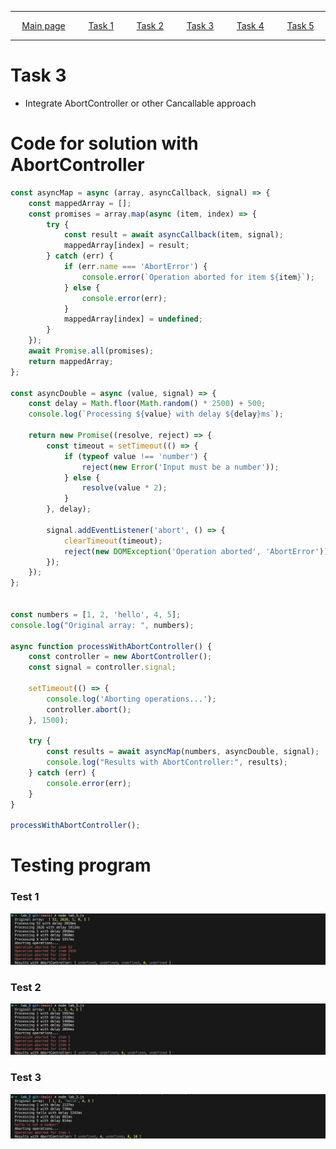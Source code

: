 
---

<p style="display: flex; justify-content: space-around;">
    <a href="../">Main page</a>
    <a href="../lab_1/">Task 1</a>
    <a href="../lab_2/">Task 2</a>
    <a href="../lab_3/">Task 3</a>
    <a href="../lab_4/">Task 4</a>
    <a href="../lab_5/">Task 5</a>
</p>

---

# Task 3
* Integrate AbortController or other Cancallable approach


# Code for solution with AbortController
```javascript
const asyncMap = async (array, asyncCallback, signal) => {
    const mappedArray = [];
    const promises = array.map(async (item, index) => {
        try {
            const result = await asyncCallback(item, signal);
            mappedArray[index] = result;
        } catch (err) {
            if (err.name === 'AbortError') {
                console.error(`Operation aborted for item ${item}`);
            } else {
                console.error(err);
            }
            mappedArray[index] = undefined;
        }
    });
    await Promise.all(promises);
    return mappedArray;
};

const asyncDouble = async (value, signal) => {
    const delay = Math.floor(Math.random() * 2500) + 500;
    console.log(`Processing ${value} with delay ${delay}ms`);

    return new Promise((resolve, reject) => {
        const timeout = setTimeout(() => {
            if (typeof value !== 'number') {
                reject(new Error('Input must be a number'));
            } else {
                resolve(value * 2);
            }
        }, delay);

        signal.addEventListener('abort', () => {
            clearTimeout(timeout);
            reject(new DOMException('Operation aborted', 'AbortError'));
        });
    });
};


const numbers = [1, 2, 'hello', 4, 5];
console.log("Original array: ", numbers);

async function processWithAbortController() {
    const controller = new AbortController();
    const signal = controller.signal;

    setTimeout(() => {
        console.log('Aborting operations...');
        controller.abort();
    }, 1500);

    try {
        const results = await asyncMap(numbers, asyncDouble, signal);
        console.log("Results with AbortController:", results);
    } catch (err) {
        console.error(err);
    }
}

processWithAbortController();
```

# Testing program

### Test 1
<img src="./media/lab_3_test_1.png">

### Test 2
<img src="./media/lab_3_test_2.png">

### Test 3
<img src="./media/lab_3_test_3.png">